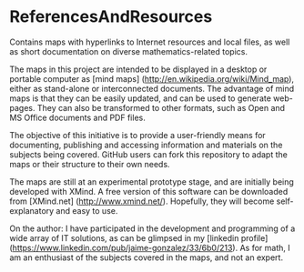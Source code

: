 ReferencesAndResources
======================

Contains maps with hyperlinks to Internet resources and local files, as well as short documentation on diverse mathematics-related topics.

The maps in this project are intended to be displayed in a desktop or portable computer as [mind maps] (http://en.wikipedia.org/wiki/Mind_map), either as stand-alone or interconnected documents. The advantage of mind maps is that they can be easily updated, and can be used to generate web-pages. They can also be transformed to other formats, such as Open and MS Office documents and PDF files.  

The objective of this initiative is to provide a user-friendly means for documenting, publishing and accessing information and materials on the subjects being covered. GitHub users can fork this repository to adapt the maps or their structure to their own needs.

The maps are still at an experimental prototype stage, and are initially being developed with XMind. A free version of this software can be downloaded from [XMind.net] (http://www.xmind.net/). Hopefully, they will become self-explanatory and easy to use.
 
On the author: I have participated in the development and programming of a wide array of IT solutions, as can be glimpsed in my [linkedin profile] (https://www.linkedin.com/pub/jaime-gonzalez/33/6b0/213). As for math, I am an enthusiast of the subjects covered in the maps, and not an expert.
